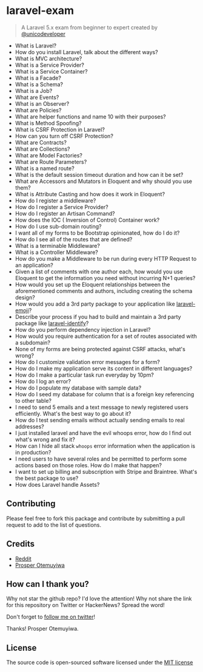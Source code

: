# laravel-exam
> A Laravel 5.x exam from beginner to expert created by [@unicodeveloper](https://twitter.com/unicodeveloper)

* What is Laravel?
* How do you install Laravel, talk about the different ways?
* What is MVC architecture?
* What is a Service Provider?
* What is a Service Container?
* What is a Facade?
* What is a Schema?
* What is a Job?
* What are Events?
* What is an Observer?
* What are Policies?
* What are helper functions and name 10 with their purposes?
* What is Method Spoofing?
* What is CSRF Protection in Laravel?
* How can you turn off CSRF Protection?
* What are Contracts?
* What are Collections?
* What are Model Factories?
* What are Route Parameters?
* What is a named route?
* What is the default session timeout duration and how can it be set?
* What are Accessors and Mutators in Eloquent and why should you use them?
* What is Attribute Casting and how does it work in Eloquent?
* How do I register a middleware?
* How do I register a Service Provider?
* How do I register an Artisan Command?
* How does the IOC ( Inversion of Control) Container work?
* How do I use sub-domain routing?
* I want all of my forms to be Bootstrap opinionated, how do I do it?
* How do I see all of the routes that are defined?
* What is a terminable Middleware?
* What is a Controller Middleware?
* How do you make a Middleware to be run during every HTTP Request to an application?
* Given a list of comments with one author each, how would you use Eloquent to get the information you need without incurring N+1 queries?
* How would you set up the Eloquent relationships between the aforementioned comments and authors, including creating the schema design?
* How would you add a 3rd party package to your application like [laravel-emoji](https://github.com/unicodeveloper/laravel-emoji)?
* Describe your process if you had to build and maintain a 3rd party package like [laravel-identify](https://github.com/unicodeveloper/laravel-identify)?
* How do you perform dependency injection in Laravel?
* How would you require authentication for a set of routes associated with a subdomain?
* None of my forms are being protected against CSRF attacks, what's wrong?
* How do I customize validation error messages for a form?
* How do I make my application serve its content in different languages?
* How do I make a particular task run everyday by 10pm?
* How do I log an error?
* How do I populate my database with sample data?
* How do I seed my database for column that is a foreign key referencing to other table?
* I need to send 5 emails and a text message to newly registered users efficiently. What's the best way to go about it?
* How do I test sending emails without actually sending emails to real addresses?
* I just installed laravel and have the evil whoops error, how do I find out what's wrong and fix it?
* How can I hide all stack `whoops` error information when the application is in production?
* I need users to have several roles and be permitted to perform some actions based on those roles. How do I make that happen?
* I want to set up billing and subscription with Stripe and Braintree. What's the best package to use?
* How does Laravel handle Assets?



## Contributing

Please feel free to fork this package and contribute by submitting a pull request to add to the list of questions.


## Credits

- [Reddit](https://www.reddit.com/r/laravel/comments/2cnrm8/laravel_interview_questions)
- [Prosper Otemuyiwa](https://twitter.com/unicodeveloper)


## How can I thank you?

Why not star the github repo? I'd love the attention! Why not share the link for this repository on Twitter or HackerNews? Spread the word!

Don't forget to [follow me on twitter](https://twitter.com/unicodeveloper)!

Thanks!
Prosper Otemuyiwa.


## License

The source code is open-sourced software licensed under the [MIT license](LICENSE.md)
